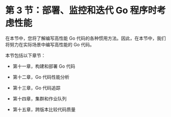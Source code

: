 # 第 3 节：部署、监控和迭代 Go 程序时考虑性能

在本节中，您将了解编写高性能 Go 代码的各种惯用方法。因此，在本节中，我们将努力在实际场景中编写高性能的 Go 代码。

本节包括以下章节：

+   第十一章，构建和部署 Go 代码

+   第十二章，Go 代码性能分析

+   第十三章，Go 代码追踪

+   第十四章，集群和作业队列

+   第十五章，跨版本比较代码质量

